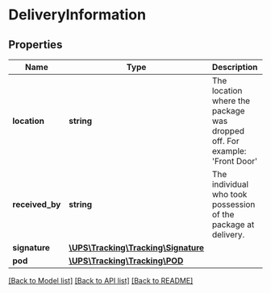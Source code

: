 # DeliveryInformation

## Properties
Name | Type | Description | Notes
------------ | ------------- | ------------- | -------------
**location** | **string** | The location where the package was dropped off. For example: &#x27;Front Door&#x27; | [optional] 
**received_by** | **string** | The individual who took possession of the package at delivery. | [optional] 
**signature** | [**\UPS\Tracking\Tracking\Signature**](Signature.md) |  | [optional] 
**pod** | [**\UPS\Tracking\Tracking\POD**](POD.md) |  | [optional] 

[[Back to Model list]](../../README.md#documentation-for-models) [[Back to API list]](../../README.md#documentation-for-api-endpoints) [[Back to README]](../../README.md)


